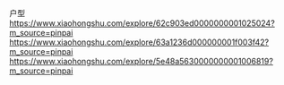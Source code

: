 
户型
https://www.xiaohongshu.com/explore/62c903ed0000000001025024?m_source=pinpai
https://www.xiaohongshu.com/explore/63a1236d000000001f003f42?m_source=pinpai
https://www.xiaohongshu.com/explore/5e48a5630000000001006819?m_source=pinpai
